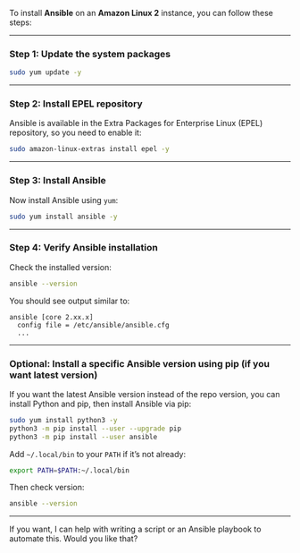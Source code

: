 To install **Ansible** on an **Amazon Linux 2** instance, you can follow these steps:

---

### Step 1: Update the system packages

```bash
sudo yum update -y 
```

---

### Step 2: Install EPEL repository

Ansible is available in the Extra Packages for Enterprise Linux (EPEL) repository, so you need to enable it:

```bash
sudo amazon-linux-extras install epel -y
```

---

### Step 3: Install Ansible

Now install Ansible using `yum`:

```bash
sudo yum install ansible -y
```

---

### Step 4: Verify Ansible installation

Check the installed version:

```bash
ansible --version
```

You should see output similar to:

```
ansible [core 2.xx.x]
  config file = /etc/ansible/ansible.cfg
  ...
```

---

### Optional: Install a specific Ansible version using pip (if you want latest version)

If you want the latest Ansible version instead of the repo version, you can install Python and pip, then install Ansible via pip:

```bash
sudo yum install python3 -y
python3 -m pip install --user --upgrade pip
python3 -m pip install --user ansible
```

Add `~/.local/bin` to your `PATH` if it’s not already:

```bash
export PATH=$PATH:~/.local/bin
```

Then check version:

```bash
ansible --version
```

---

If you want, I can help with writing a script or an Ansible playbook to automate this. Would you like that?
